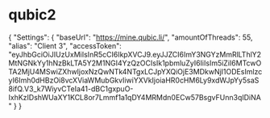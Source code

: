 # qubic2
{
	"Settings": {
		"baseUrl": "https://mine.qubic.li/",
		"amountOfThreads": 55,
		"alias": "Client 3",
		"accessToken": "eyJhbGciOiJIUzUxMiIsInR5cCI6IkpXVCJ9.eyJJZCI6ImY3NGYzMmRlLThlY2MtNGNkYy1hNzBkLTA5Y2M1NGI4YzQzOCIsIk1pbmluZyI6IiIsIm5iZiI6MTcwOTA2MjU4MSwiZXhwIjoxNzQwNTk4NTgxLCJpYXQiOjE3MDkwNjI1ODEsImlzcyI6Imh0dHBzOi8vcXViaWMubGkvIiwiYXVkIjoiaHR0cHM6Ly9xdWJpYy5saS8ifQ.V3_k7WiyvCTeIa41-dBC1gxpuO-IxhKzIDshWUaXY1KCL8or7Lmmf1a1qDY4MRMdn0ECw57BsgvFUnn3qIDiNA"
	}
}

